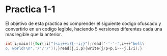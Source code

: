 # Practica 1-1

El objetivo de esta practica es comprender el siguiente codigo ofuscado y convertirlo en un codigo legible, haciendo 5 versiones diferentes cada una mas legible que la anterior.

```C
int i;main(){for(;i["]<i;++i){--i;}"];read('-'-'-',i+++"hell\
o, world!\n",'/'/'/'));}read(j,i,p){write(j/p+p,i---j,i/i);}
```
